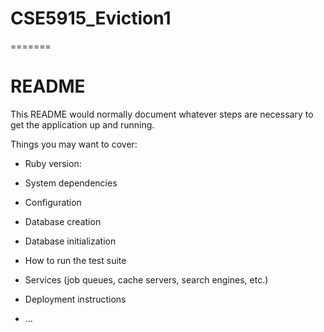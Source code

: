 # CSE5915_Eviction1
=======
# README

This README would normally document whatever steps are necessary to get the
application up and running.

Things you may want to cover:

* Ruby version:

* System dependencies

* Configuration

* Database creation

* Database initialization

* How to run the test suite

* Services (job queues, cache servers, search engines, etc.)

* Deployment instructions

* ...
